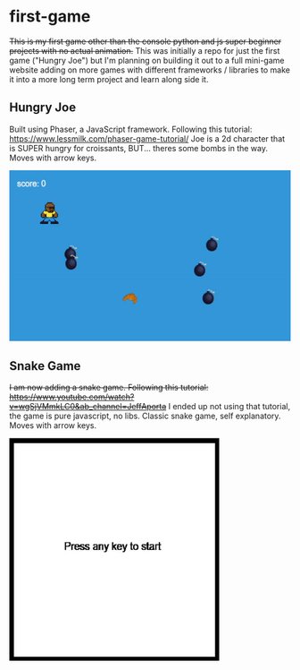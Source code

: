 # first-game
~~This is my first game other than the console python and js super beginner projects with no actual animation.~~
This was initially a repo for just the first game ("Hungry Joe") but I'm planning on building it out to a full mini-game website
adding on more games with different frameworks / libraries to make it into a more long term project and learn along side it. 

## Hungry Joe 
Built using Phaser, a JavaScript framework. Following this tutorial: https://www.lessmilk.com/phaser-game-tutorial/
Joe is a 2d character that is SUPER hungry for croissants, BUT... theres some bombs in the way. Moves with arrow keys.

![Hungry Joe gif](https://github.com/FerM-boop/first-game/blob/main/assets/hungry_joe.gif)

## Snake Game
~~I am now adding a snake game. Following this tutorial: https://www.youtube.com/watch?v=wgSjVMmkLC0&ab_channel=JeffAporta~~
I ended up not using that tutorial, the game is pure javascript, no libs.
Classic snake game, self explanatory. Moves with arrow keys.

![Snake Game gif](https://github.com/FerM-boop/first-game/blob/main/assets/snake_game.gif)

